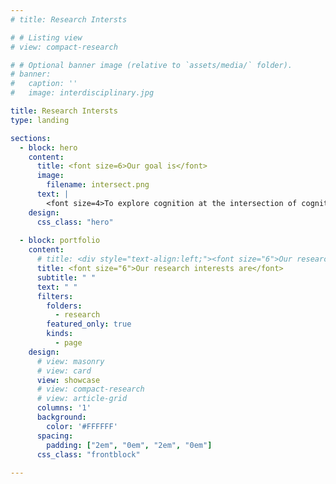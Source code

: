 ```yaml
---
# title: Research Intersts

# # Listing view
# view: compact-research

# # Optional banner image (relative to `assets/media/` folder).
# banner:
#   caption: ''
#   image: interdisciplinary.jpg

title: Research Intersts
type: landing

sections:
  - block: hero
    content:
      title: <font size=6>Our goal is</font>
      image:
        filename: intersect.png
      text: |
        <font size=4>To explore cognition at the intersection of cognitive psychology, neuroscience, and computer science through a multidisciplinary approach. Areas of interest include perception, recognition, reasoning, cognitive control, learning, memory, and social cognition, with the goal of uncovering their neural and computational mechanisms and bridging the gap between biological and artificial intelligence systems.</font>
    design:
      css_class: "hero"
  
  - block: portfolio
    content:
      # title: <div style="text-align:left;"><font size="6">Our research interests are</font></div>
      title: <font size="6">Our research interests are</font>
      subtitle: " "
      text: " "
      filters:
        folders:
          - research
        featured_only: true
        kinds:
          - page
    design:
      # view: masonry
      # view: card
      view: showcase
      # view: compact-research
      # view: article-grid
      columns: '1'
      background:
        color: '#FFFFFF'
      spacing:
        padding: ["2em", "0em", "2em", "0em"]
      css_class: "frontblock"
  
---
```



